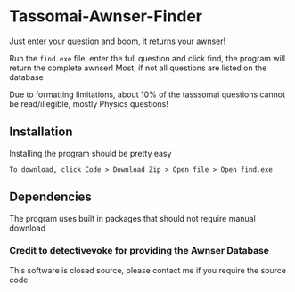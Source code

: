 # Tassomai-Awnser-Finder
Just enter your question and boom, it returns your awnser!

Run the `find.exe` file, enter the full question and click find, the program will return the complete awnser!
Most, if not all questions are listed on the database

Due to formatting limitations, about 10% of the tasssomai questions cannot be read/illegible, mostly Physics questions!
 
 ## Installation
 
 Installing the program should be pretty easy
 
 `To download, click Code > Download Zip > Open file > Open find.exe`
 
## Dependencies
 
 The program uses built in packages that should not require manual download
 
 ### Credit to detectivevoke for providing the Awnser Database
 
 
 This software is closed source, please contact me if you require the source code
